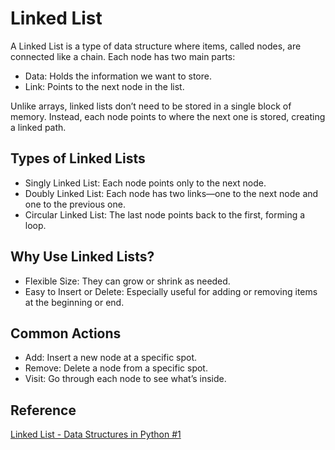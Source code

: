 # Linked List
A Linked List is a type of data structure where items, called nodes, are connected like a chain. Each node has two main parts:

- Data: Holds the information we want to store.
- Link: Points to the next node in the list.

Unlike arrays, linked lists don’t need to be stored in a single block of memory. Instead, each node points to where the next one is stored, creating a linked path.

## Types of Linked Lists
- Singly Linked List: Each node points only to the next node.
- Doubly Linked List: Each node has two links—one to the next node and one to the previous one.
- Circular Linked List: The last node points back to the first, forming a loop.

## Why Use Linked Lists?
- Flexible Size: They can grow or shrink as needed.
- Easy to Insert or Delete: Especially useful for adding or removing items at the beginning or end.

## Common Actions
- Add: Insert a new node at a specific spot.
- Remove: Delete a node from a specific spot.
- Visit: Go through each node to see what’s inside.

## Reference
[Linked List - Data Structures in Python #1](https://www.youtube.com/watch?v=1iz9SRWdpX8)
